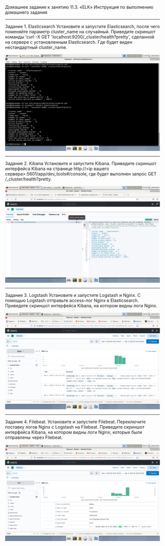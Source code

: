 Домашнее задание к занятию 11.3. «ELK»
Инструкция по выполнению домашнего задания
________________________________________
Задание 1. Elasticsearch
Установите и запустите Elasticsearch, после чего поменяйте параметр cluster_name на случайный.
Приведите скриншот команды 'curl -X GET 'localhost:9200/_cluster/health?pretty', сделанной на сервере с установленным Elasticsearch. Где будет виден нестандартный cluster_name.

![Elastic](https://github.com/zatulik2606/Netology-devops/blob/screenshorts/elasticksearch.png)

______________________________________
Задание 2. Kibana
Установите и запустите Kibana.
Приведите скриншот интерфейса Kibana на странице http://<ip вашего сервера>:5601/app/dev_tools#/console, где будет выполнен запрос GET /_cluster/health?pretty.

![Kibana](https://github.com/zatulik2606/Netology-devops/blob/screenshorts/Kibana.png)
________________________________________
Задание 3. Logstash
Установите и запустите Logstash и Nginx. С помощью Logstash отправьте access-лог Nginx в Elasticsearch.
Приведите скриншот интерфейса Kibana, на котором видны логи Nginx.

![Logstash](https://github.com/zatulik2606/Netology-devops/blob/screenshorts/logstash.png)
________________________________________
Задание 4. Filebeat.
Установите и запустите Filebeat. Переключите поставку логов Nginx с Logstash на Filebeat.
Приведите скриншот интерфейса Kibana, на котором видны логи Nginx, которые были отправлены через Filebeat.

![Filebeat](https://github.com/zatulik2606/Netology-devops/blob/screenshorts/Filebeat.png)



